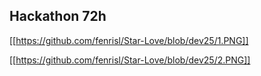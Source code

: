 ## Hackathon 72h

[[https://github.com/fenrisl/Star-Love/blob/dev25/1.PNG]]

[[https://github.com/fenrisl/Star-Love/blob/dev25/2.PNG]]
